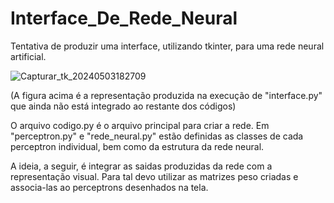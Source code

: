 # Interface_De_Rede_Neural
Tentativa de produzir uma interface, utilizando tkinter, para uma rede neural artificial.

![Capturar_tk_20240503182709](https://github.com/Nicolas-Heringer/Interface_De_Rede_Neural/assets/87998541/154f970f-df22-4630-a31d-563e1f0838e4)

(A figura acima é a representação produzida na execução de "interface.py" que ainda não está integrado ao restante dos códigos)

O arquivo codigo.py é o arquivo principal para criar a rede. Em "perceptron.py" e "rede_neural.py" estão definidas as classes de cada perceptron individual, bem como da estrutura da rede neural.

A ideia, a seguir, é integrar as saidas produzidas da rede com a representação visual. Para tal devo utilizar as matrizes peso criadas e associa-las ao perceptrons desenhados na tela.
